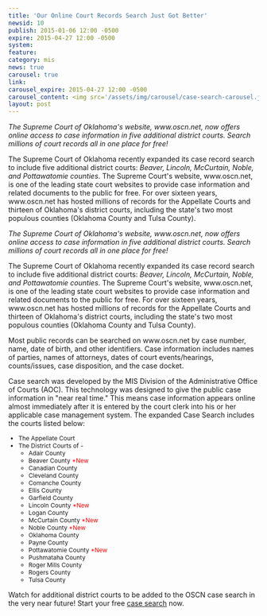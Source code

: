 ```yaml
---
title: 'Our Online Court Records Search Just Got Better'
newsid: 10
publish: 2015-01-06 12:00 -0500
expire: 2015-04-27 12:00 -0500
system: 
feature: 
category: mis
news: true
carousel: true
link: 
carousel_expire: 2015-04-27 12:00 -0500
carousel_content: <img src='/assets/img/carousel/case-search-carousel.jpg' alt='Our online case search just got better! Five counties added to case (docket) search on oscn.' />
layout: post
---
```

<p><i>The Supreme Court of Oklahoma's website, www.oscn.net, now offers online access to case information in five additional district courts.  Search millions of court records all in one place for free!</i></p><p>The Supreme Court of Oklahoma recently expanded its case record search to include five additional district courts: <i>Beaver, Lincoln, McCurtain, Noble, and Pottawatomie counties</i>.  The Supreme Court's website, www.oscn.net, is one of the leading state court websites to provide case information and related documents to the public for free.  For over sixteen years, www.oscn.net has hosted millions of records for the Appellate Courts and thirteen of Oklahoma's district courts, including the state's two most populous counties (Oklahoma County and Tulsa County).</p>
 <!--more-->
<p><style>	.red { color: red; }	.county-list { font-size: 12px; }</style></p><p><i>The Supreme Court of Oklahoma's website, www.oscn.net, now offers online access to case information in five additional district courts.  Search millions of court records all in one place for free!</i></p><p>The Supreme Court of Oklahoma recently expanded its case record search to include five additional district courts: <i>Beaver, Lincoln, McCurtain, Noble, and Pottawatomie counties</i>.  The Supreme Court's website, www.oscn.net, is one of the leading state court websites to provide case information and related documents to the public for free.  For over sixteen years, www.oscn.net has hosted millions of records for the Appellate Courts and thirteen of Oklahoma's district courts, including the state's two most populous counties (Oklahoma County and Tulsa County).</p><p>Most public records can be searched on www.oscn.net by case number, name, date of birth, and other identifiers. Case information includes names of parties, names of attorneys, dates of court events/hearings, counts/issues, case disposition, and the case docket.</p><p>Case search was developed by the MIS Division of the Administrative Office of Courts (AOC). This technology was designed to give the public case information in "near real time."  This means case information appears online almost immediately after it is entered by the court clerk into his or her applicable case management system.  The expanded Case Search includes the courts listed below:</p><ul class="county-list"><li>The Appellate Court</li><li>The District Courts of - <ul><li>Adair County</li><li>Beaver County <span class="red">*New</span></li><li>Canadian County</li><li>Cleveland County</li><li>Comanche County </li><li>Ellis County</li><li>Garfield County</li><li>Lincoln County <span class="red">*New</span></li><li>Logan County </li><li>McCurtain County <span class="red">*New</span></li><li>Noble County <span class="red">*New</span></li><li>Oklahoma County</li><li>Payne County</li><li>Pottawatomie County <span class="red">*New</span> </li><li>Pushmataha County</li><li>Roger Mills County</li><li>Rogers County</li><li>Tulsa County</li></ul></li></ul><p>Watch for additional district courts to be added to the OSCN case search in the very near future!  Start your free <a href="/dockets/Search.aspx">case search</a> now.</p>